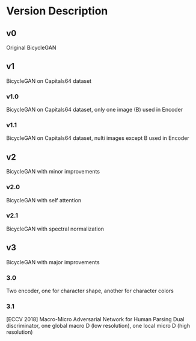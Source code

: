 # Version Description

## v0
Original BicycleGAN


## v1
BicycleGAN on Capitals64 dataset


### v1.0
BicycleGAN on Capitals64 dataset, only one image (B) used in Encoder

### v1.1
BicycleGAN on Capitals64 dataset, nulti images except B used in Encoder


## v2
BicycleGAN with minor improvements

### v2.0
BicycleGAN with self attention

### v2.1
BicycleGAN with spectral normalization


## v3
BicycleGAN with major improvements

### 3.0
Two encoder, one for character shape, another for character colors

### 3.1
[ECCV 2018] Macro-Micro Adversarial Network for Human Parsing
Dual discriminator, one global macro D (low resolution), one local micro D (high resolution)